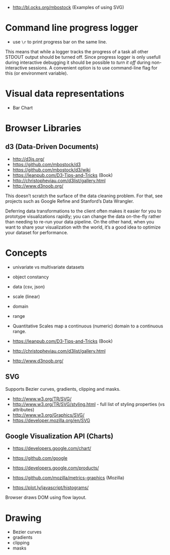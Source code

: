 - http://bl.ocks.org/mbostock (Examples of using SVG)

# Command line progress logger
- use `\r` to print progress bar on the same line.

This means that while a logger tracks the progress of a task all other STDOUT output should be turned off.
Since progress logger is only usefull during interactive debugging it should be possible to *turn it off* during 
non-interactive sessions. A convenient option is to use command-line flag for this (or environment variable).

# Visual data representations
- Bar Chart

# Browser Libraries
## d3 (Data-Driven Documents)
- http://d3js.org/
- https://github.com/mbostock/d3
- https://github.com/mbostock/d3/wiki
- https://leanpub.com/D3-Tips-and-Tricks (Book)
- http://christopheviau.com/d3list/gallery.html
- http://www.d3noob.org/

This doesn’t scratch the surface of the data cleaning problem. For that, see projects such as Google Refine and Stanford’s Data Wrangler.

Deferring data transformations to the client often makes it easier for you to prototype visualizations rapidly; you can change the data on-the-fly rather than needing to re-run your data pipeline. On the other hand, when you want to share your visualization with the world, it’s a good idea to optimize your dataset for performance.

# Concepts
- univariate vs multivariate datasets
- object constancy
- data (csv, json)
- scale (linear)
- domain
- range
- Quantitative Scales map a continuous (numeric) domain to a continuous range.

- https://leanpub.com/D3-Tips-and-Tricks (Book)
- http://christopheviau.com/d3list/gallery.html
- http://www.d3noob.org/

## SVG
Supports Bezier curves, gradients, clipping and masks.
- http://www.w3.org/TR/SVG/
- http://www.w3.org/TR/SVG/styling.html - full list of styling properties (vs attributes)
- http://www.w3.org/Graphics/SVG/
- https://developer.mozilla.org/en/SVG

## Google Visualization API (Charts)
- https://developers.google.com/chart/


- https://github.com/google
- https://developers.google.com/products/
- https://github.com/mozilla/metrics-graphics (Mozilla)
- https://plot.ly/javascript/histograms/

Browser draws DOM using flow layout.

# Drawing
- Bezier curves
- gradients
- clipping
- masks
